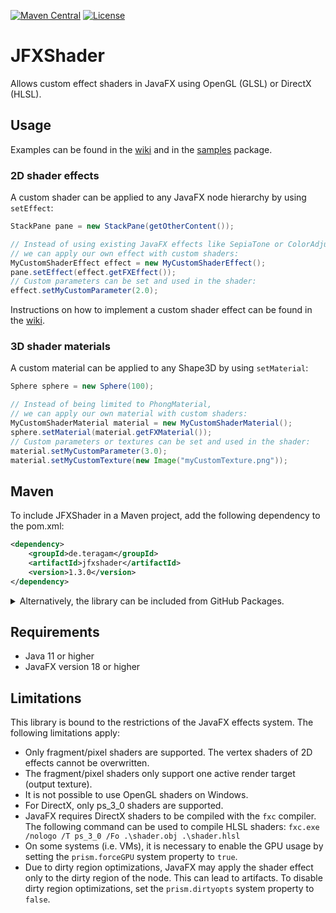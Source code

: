 [![Maven Central](https://img.shields.io/maven-central/v/de.teragam/jfxshader?label=Maven%20Central
)](https://search.maven.org/artifact/de.teragam/jfxshader/1.3.0/jar)
[![License](https://img.shields.io/badge/License-Apache_2.0-blue.svg)](https://opensource.org/licenses/Apache-2.0)

# JFXShader

Allows custom effect shaders in JavaFX using OpenGL (GLSL) or DirectX (HLSL).

## Usage

Examples can be found in the [wiki](https://github.com/Teragam/JFXShader/wiki/Examples) and in
the [samples](src/main/java/de/teragam/jfxshader/samples) package.

### 2D shader effects

A custom shader can be applied to any JavaFX node hierarchy by using `setEffect`:
```java
StackPane pane = new StackPane(getOtherContent());

// Instead of using existing JavaFX effects like SepiaTone or ColorAdjust,
// we can apply our own effect with custom shaders:
MyCustomShaderEffect effect = new MyCustomShaderEffect(); 
pane.setEffect(effect.getFXEffect());
// Custom parameters can be set and used in the shader:
effect.setMyCustomParameter(2.0);
```

Instructions on how to implement a custom shader effect can be found in
the [wiki](https://github.com/Teragam/JFXShader/wiki/Examples).

### 3D shader materials

A custom material can be applied to any Shape3D by using `setMaterial`:
```java
Sphere sphere = new Sphere(100);

// Instead of being limited to PhongMaterial,
// we can apply our own material with custom shaders:
MyCustomShaderMaterial material = new MyCustomShaderMaterial();
sphere.setMaterial(material.getFXMaterial());
// Custom parameters or textures can be set and used in the shader:
material.setMyCustomParameter(3.0);
material.setMyCustomTexture(new Image("myCustomTexture.png"));
```

## Maven

To include JFXShader in a Maven project, add the following dependency to the pom.xml:

```xml
<dependency>
    <groupId>de.teragam</groupId>
    <artifactId>jfxshader</artifactId>
    <version>1.3.0</version>
</dependency>
```

<details>

<summary>Alternatively, the library can be included from GitHub Packages.</summary>

Add the following repository to the pom.xml:
```xml
<repositories>
  <repository>
    <id>github</id>
    <name>GitHub Teragam Repository</name>
    <url>https://maven.pkg.github.com/Teragam/JFXShader</url>
  </repository>
</repositories>
```
The repository requires GitHub [authentication](https://docs.github.com/en/packages/working-with-a-github-packages-registry/working-with-the-apache-maven-registry).
The dependency remains the same as above.

</details>

## Requirements

- Java 11 or higher
- JavaFX version 18 or higher

## Limitations

This library is bound to the restrictions of the JavaFX effects system. The following limitations apply:

- Only fragment/pixel shaders are supported. The vertex shaders of 2D effects cannot be overwritten.
- The fragment/pixel shaders only support one active render target (output texture).
- It is not possible to use OpenGL shaders on Windows.
- For DirectX, only ps_3_0 shaders are supported.
- JavaFX requires DirectX shaders to be compiled with the `fxc` compiler. The following command can be used to compile
  HLSL shaders: `fxc.exe /nologo /T ps_3_0 /Fo .\shader.obj .\shader.hlsl`
- On some systems (i.e. VMs), it is necessary to enable the GPU usage by setting the `prism.forceGPU` system property
  to `true`.
- Due to dirty region optimizations, JavaFX may apply the shader effect only to the dirty region of the node. This can
  lead to artifacts. To disable dirty region optimizations, set the `prism.dirtyopts` system property to `false`.
